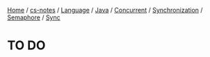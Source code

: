 [Home](https://mengxianbin.github.io) /
[cs-notes](https://mengxianbin.github.io/cs-notes/content) /
[Language](https://mengxianbin.github.io/cs-notes/content/Language) /
[Java](https://mengxianbin.github.io/cs-notes/content/Language/Java) /
[Concurrent](https://mengxianbin.github.io/cs-notes/content/Language/Java/Concurrent) /
[Synchronization](https://mengxianbin.github.io/cs-notes/content/Language/Java/Concurrent/Synchronization) /
[Semaphore](https://mengxianbin.github.io/cs-notes/content/Language/Java/Concurrent/Synchronization/Semaphore) /
[Sync](https://mengxianbin.github.io/cs-notes/content/Language/Java/Concurrent/Synchronization/Semaphore/Sync)

# TO DO
